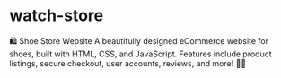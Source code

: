 # watch-store
🛍️ Shoe Store Website A beautifully designed eCommerce website for shoes, built with HTML, CSS, and JavaScript. Features include product listings, secure checkout, user accounts, reviews, and more! 👟✨
